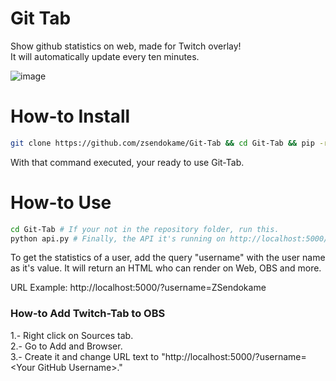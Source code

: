 # Git Tab
Show github statistics on web, made for Twitch overlay!<br>
It will automatically update every ten minutes.

![image](https://user-images.githubusercontent.com/70088953/158074336-c8cd3ea5-1297-48da-93e0-b148e4097c92.png)

# How-to Install
```sh
git clone https://github.com/zsendokame/Git-Tab && cd Git-Tab && pip -r install requirements.txt
```
With that command executed, your ready to use Git-Tab.

# How-to Use
```sh
cd Git-Tab # If your not in the repository folder, run this.
python api.py # Finally, the API it's running on http://localhost:5000/.
```

To get the statistics of a user, add the query "username" with the user name as it's value.
It will return an HTML who can render on Web, OBS and more.

URL Example: http://localhost:5000/?username=ZSendokame

### How-to Add Twitch-Tab to OBS
1.- Right click on Sources tab.<br>
2.- Go to Add and Browser.<br>
3.- Create it and change URL text to "http://localhost:5000/?username=<Your GitHub Username\>."
